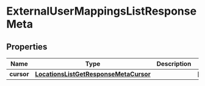

# ExternalUserMappingsListResponseMeta


## Properties

| Name | Type | Description | Notes |
|------------ | ------------- | ------------- | -------------|
|**cursor** | [**LocationsListGetResponseMetaCursor**](LocationsListGetResponseMetaCursor.md) |  |  [optional] |



